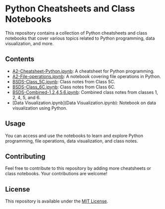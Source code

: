 # Python Cheatsheets and Class Notebooks

This repository contains a collection of Python cheatsheets and class notebooks that cover various topics related to Python programming, data visualization, and more.

## Contents

- [A2-Cheatsheet-Python.ipynb](A2-Cheatsheet-Python.ipynb): A cheatsheet for Python programming.
- [A2-File-operations.ipynb](A2-File-operations.ipynb): A notebook covering file operations in Python.
- [BSDS-Class_5C.ipynb](BSDS-Class_5C.ipynb): Class notes from Class 5C.
- [BSDS-Class_6C.ipynb](BSDS-Class_6C.ipynb): Class notes from Class 6C.
- [BSDS-Combined-1,2,4,5,6.ipynb](BSDS-Combined-1,2,4,5,6.ipynb): Combined class notes from classes 1, 2, 4, 5, and 6.
- [Data Visualization.ipynb](Data Visualization.ipynb): Notebook on data visualization using Python.

## Usage

You can access and use the notebooks to learn and explore Python programming, file operations, data visualization, and class notes.

## Contributing

Feel free to contribute to this repository by adding more cheatsheets or class notebooks. Your contributions are welcome!

## License

This repository is available under the [MIT License](LICENSE).

